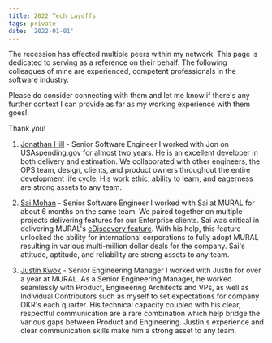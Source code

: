 ```yaml
---
title: 2022 Tech Layoffs
tags: private
date: '2022-01-01'
---
```


The recession has effected multiple peers within my network. This page is dedicated to serving as a reference on their behalf. The following colleagues of mine are experienced, competent professionals in the software industry.

Please do consider connecting with them and let me know if there's any further context I can provide as far as my working experience with them goes!

Thank you!

1. [Jonathan Hill](https://www.linkedin.com/in/jonathan-hill-07a429a7/) - Senior Software Engineer
   I worked with Jon on USAspending.gov for almost two years. He is an excellent developer in both delivery and estimation. We collaborated with other engineers, the OPS team, design, clients, and product owners throughout the entire development life cycle. His work ethic, ability to learn, and eagerness are strong assets to any team.

2. [Sai Mohan](https://www.linkedin.com/in/saikrishnamohan/) - Senior Software Engineer
   I worked with Sai at MURAL for about 6 months on the same team. We paired together on multiple projects delivering features for our Enterprise clients. Sai was critical in delivering MURAL's [eDiscovery feature](https://developers.mural.co/enterprise/docs/about-ediscovery). With his help, this feature unlocked the ability for international corporations to fully adopt MURAL resulting in various multi-million dollar deals for the company. Sai's attitude, aptitude, and reliability are strong assets to any team.

3. [Justin Kwok](https://www.linkedin.com/in/justinmkwok/) - Senior Engineering Manager
   I worked with Justin for over a year at MURAL. As a Senior Engineering Manager, he worked seamlessly with Product, Engineering Architects and VPs, as well as Individual Contributors such as myself to set expectations for company OKR's each quarter. His technical capacity coupled with his clear, respectful communication are a rare combination which help bridge the various gaps between Product and Engineering. Justin's experience and clear communication skills make him a strong asset to any team.
